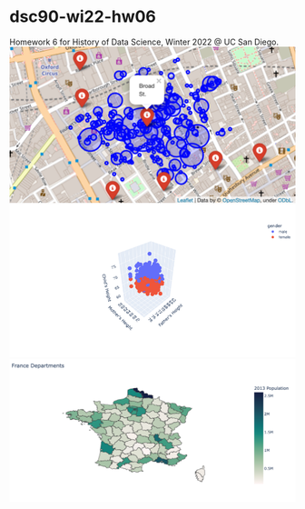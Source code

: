 # dsc90-wi22-hw06
Homework 6 for History of Data Science, Winter 2022 @ UC San Diego.
![hw06pic1](https://github.com/vikwaran03/dsc90-wi22-hw06/blob/main/hw06circle.png?raw=true)
![hw06pic1](https://github.com/vikwaran03/dsc90-wi22-hw06/blob/main/hw063dscatter.png?raw=true)
![hw06pic1](https://github.com/vikwaran03/dsc90-wi22-hw06/blob/main/hw06choropleth.png?raw=true)
